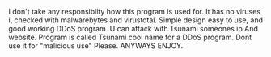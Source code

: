  I don't take any responsiblity how this program is used for.
 It has no viruses i, checked with malwarebytes and virustotal. 
 Simple design easy to use, and good working DDoS program.
 U can attack with Tsunami someones ip  And website.
 Program is called Tsunami cool name for a DDoS program.
 Dont use it for "malicious use" Please. ANYWAYS ENJOY.
      
           
                             
                        
